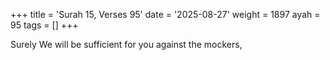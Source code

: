 +++
title = 'Surah 15, Verses 95'
date = '2025-08-27'
weight = 1897
ayah = 95
tags = []
+++

Surely We will be sufficient for you against the mockers,